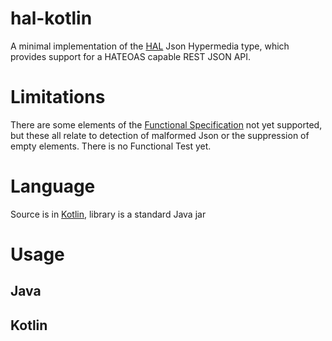 # hal-kotlin

A minimal implementation of the [HAL](https://github.com/mikekelly/hal_specification) Json Hypermedia type, which provides support for a HATEOAS capable REST JSON API.
   
# Limitations

There are some elements of the [Functional Specification](https://tools.ietf.org/html/draft-kelly-json-hal-08) not yet supported, but these all relate to detection of malformed Json or the suppression of empty elements.
There is no Functional Test yet.
 
# Language

Source is in [Kotlin](https://kotlinlang.org/), library is a standard Java jar

# Usage

## Java



## Kotlin